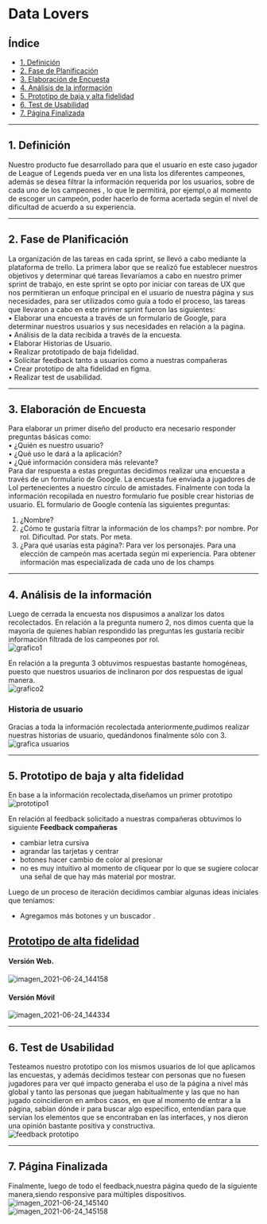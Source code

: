 # Data Lovers

## Índice

* [1. Definición](#1-definición)
* [2. Fase de Planificación](#2-fase-de-planificación)
* [3. Elaboración de Encuesta](#3-elaboración-de-encuesta)
* [4. Análisis de la información](#4-análisis-de-la-información)
* [5. Prototipo de baja y alta fidelidad](#5-prototipo-de-baja-y-alta-fidelidad)
* [6. Test de Usabilidad](#6-test-de-usabilidad)
* [7. Página Finalizada](#7-página-finalizada)


***

## 1. Definición  
Nuestro producto fue desarrollado para que el usuario en este caso jugador de League of Legends pueda ver en una lista los diferentes campeones, además se desea filtrar la información requerida por los usuarios, sobre de cada uno de los campeones ,  lo que le permitirá, por ejempl,o al momento de escoger un campeón, poder hacerlo de forma acertada según el nivel de dificultad de acuerdo a su experiencia.  

***  
  
 ## 2. Fase de Planificación

La organización de las tareas en cada sprint, se llevó a cabo mediante la plataforma  de trello.
La primera labor que se realizó fue establecer nuestros objetivos y determinar qué tareas llevaríamos a cabo en nuestro primer sprint de trabajo, en este sprint se opto por iniciar con tareas de UX que nos permitieran un enfoque principal en el usuario de nuestra página y sus necesidades, para ser utilizados como guía a todo el proceso, las tareas que llevaron a cabo en este primer sprint fueron las siguientes:  
•	Elaborar una encuesta a través de un formulario de Google, para determinar nuestros usuarios y sus necesidades en relación a la pagina.  
•	Análisis de la data recibida a través de la encuesta.  
•	Elaborar Historias de Usuario.  
•	Realizar prototipado de baja fidelidad.  
•	Solicitar feedback tanto a usuarios como a nuestras compañeras  
•	Crear prototipo de alta fidelidad en figma.  
•	Realizar test de usabilidad.  
  
  *** 
  ## 3. Elaboración de Encuesta  
  
  Para elaborar un primer diseño del producto era necesario responder preguntas básicas como:  
•	¿Quién es nuestro usuario?  
•	¿Qué uso le dará a la aplicación?  
•	¿Qué información considera más relevante?  
Para dar respuesta a estas preguntas decidimos realizar una encuesta a través de un formulario de Google. La encuesta fue enviada a jugadores de Lol pertenecientes a nuestro círculo de amistades. Finalmente con toda la información recopilada en nuestro formulario fue posible crear historias de usuario. 
EL formulario de Google contenía las siguientes preguntas:  
1.	¿Nombre?  
2.	¿Cómo te gustaría filtrar la información de los champs?: por nombre. Por rol. Dificultad. Por stats. Por meta.  
3.	¿Para qué usarías esta página?: Para ver los personajes. Para una elección de campeón mas acertada según mi experiencia. Para obtener información mas especializada de cada uno de los champs  
  
  *** 
   
  ## 4. Análisis de la información  
  
Luego de cerrada la encuesta nos dispusimos a analizar los datos recolectados. En relación a la pregunta numero 2, nos dimos cuenta que la mayoría de quienes habían respondido las preguntas les gustaría recibir información filtrada de los campeones por rol.  
![grafico1](https://user-images.githubusercontent.com/83033055/123315226-7c29ee00-d4f9-11eb-82ad-efc5ac954067.jpg)  

En relación a la pregunta 3 obtuvimos respuestas bastante  homogéneas, puesto que nuestros usuarios de inclinaron por dos respuestas  de igual manera.    
![grafico2](https://user-images.githubusercontent.com/83033055/123315348-a1b6f780-d4f9-11eb-9b0e-0cad2ceba4b6.jpg)
  
 ### **Historia de usuario**  
  
Gracias a toda la información recolectada anteriormente,pudimos realizar nuestras historias de usuario, quedándonos finalmente sólo con 3.   
![grafica usuarios](https://user-images.githubusercontent.com/83033055/123315475-c7440100-d4f9-11eb-8ecb-aeb03bc38377.png)  
***  

## 5. Prototipo de baja y alta fidelidad  

En base a la información recolectada,diseñamos un primer prototipo
![prototipo1](https://user-images.githubusercontent.com/83033055/123315845-2d308880-d4fa-11eb-8d14-d7bba8ecaeba.jpg)  

En relación al feedback solicitado a nuestras compañeras obtuvimos lo siguiente
     **Feedback compañeras**  
- cambiar letra cursiva  
- agrandar las tarjetas y centrar  
- botones hacer cambio de color al presionar  
- no es muy intuitivo al momento de cliquear por lo que se sugiere colocar una señal de que hay más material por mostrar.  

Luego de un proceso de iteración decidimos cambiar algunas ideas iniciales que teniamos:  
- Agregamos más botones y un buscador .  
## **[Prototipo de alta fidelidad](https://www.figma.com/file/3jv98h3yY90vCIXxcs8GHo/Prototipo-Lol--DataLovers?node-id=0%3A1)** 
#### Versión Web.  

![imagen_2021-06-24_144158](https://user-images.githubusercontent.com/83033055/123316112-7d0f4f80-d4fa-11eb-8ca5-6b30f392b5c1.png) 

#### Versión Móvil  

![imagen_2021-06-24_144334](https://user-images.githubusercontent.com/83033055/123316313-b647bf80-d4fa-11eb-969e-424de0fc148c.png)  

***

## 6. Test de Usabilidad  

Testeamos nuestro prototipo con los mismos  usuarios de lol que aplicamos las encuestas, y además decidimos testear con personas que no fuesen jugadores para ver qué impacto generaba el uso de la página a nivel más global y tanto las personas que juegan habitualmente y las que no han jugado coincidieron  en ambos casos, en que al momento de entrar a la página, sabían dónde ir para buscar algo especifico, entendían para que servían los elementos que se encontraban en las interfaces, y nos dieron una opinión bastante positiva y constructiva.  
![feedback prototipo](https://user-images.githubusercontent.com/83033055/123316789-4128ba00-d4fb-11eb-935d-2060469f3714.png)  

***  

## 7. Página Finalizada  
Finalmente, luego de todo el feedback,nuestra página quedo de la siguiente manera,siendo responsive para múltiples dispositivos.  
![imagen_2021-06-24_145140](https://user-images.githubusercontent.com/83033055/123317294-d7f57680-d4fb-11eb-8b65-4c0a90c2fe04.png)  
![imagen_2021-06-24_145158](https://user-images.githubusercontent.com/83033055/123317331-e2b00b80-d4fb-11eb-9a90-cab97bd5f602.png)










